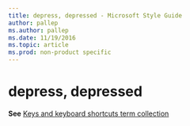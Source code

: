 ```yaml
---
title: depress, depressed - Microsoft Style Guide
author: pallep
ms.author: pallep
ms.date: 11/19/2016
ms.topic: article
ms.prod: non-product specific
---
```


# depress, depressed

**See** [Keys and keyboard shortcuts term collection](/style-guide/a-z-word-list-term-collections/term-collections/keys-keyboard-shortcuts)
